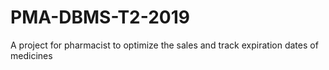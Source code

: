 # PMA-DBMS-T2-2019
A project for pharmacist to optimize the sales and track expiration dates of medicines
